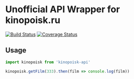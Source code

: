 # Unofficial API Wrapper for kinopoisk.ru

[![Build Status](https://travis-ci.org/sadorlovsky/kinopoisk-api.svg?branch=master)](https://travis-ci.org/sadorlovsky/kinopoisk-api)
[![Coverage Status](https://coveralls.io/repos/github/sadorlovsky/kinopoisk-api/badge.svg?branch=master)](https://coveralls.io/github/sadorlovsky/kinopoisk-api?branch=master)

## Usage
```javascript
import kinopoisk from 'kinopoisk-api'

kinopoisk.getFilm(333).then(film => console.log(film))
```
